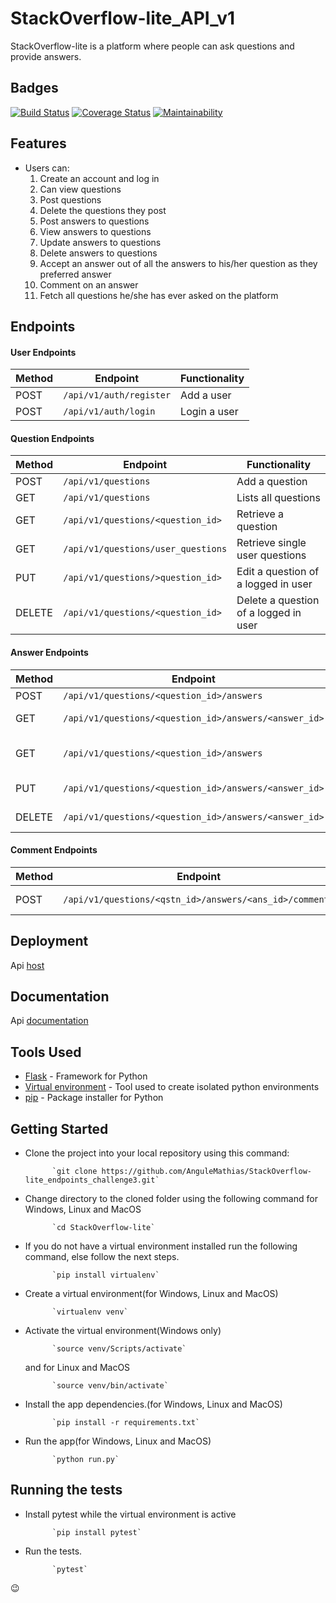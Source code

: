 # StackOverflow-lite_API_v1
StackOverflow-lite is a platform where people can ask questions and provide answers.

## Badges
[![Build Status](https://travis-ci.org/AnguleMathias/StackOverflow-lite_endpoints_challenge3.svg?branch=develop)](https://travis-ci.org/AnguleMathias/StackOverflow-lite_endpoints_challenge3)
[![Coverage Status](https://coveralls.io/repos/github/AnguleMathias/StackOverflow-lite_endpoints_challenge3/badge.svg?branch=develop)](https://coveralls.io/github/AnguleMathias/StackOverflow-lite_endpoints_challenge3?branch=develop)
[![Maintainability](https://api.codeclimate.com/v1/badges/7038ca41e9952afc5ece/maintainability)](https://codeclimate.com/github/AnguleMathias/StackOverflow-lite_endpoints_challenge3/maintainability)


## Features

* Users can: 
    1. Create an account and log in
    2. Can view questions
    3. Post questions
    4. Delete the questions they post
    5. Post answers to questions
    6. View answers to questions
    7. Update answers to questions
    8. Delete answers to questions
    9. Accept an answer out of all the answers to his/her question as they preferred answer
    10. Comment on an answer
    11. Fetch all questions he/she has ever asked on the platform

## Endpoints

#### User Endpoints

Method | Endpoint | Functionality
--- | --- | ---
POST | `/api/v1/auth/register` | Add a user
POST | `/api/v1/auth/login` | Login a user

#### Question Endpoints

Method | Endpoint | Functionality
--- | --- | ---
POST | `/api/v1/questions` | Add a question
GET | `/api/v1/questions` | Lists all questions
GET | `/api/v1/questions/<question_id>` | Retrieve a question
GET | `/api/v1/questions/user_questions` | Retrieve single user questions
PUT | `/api/v1/questions/>question_id>` | Edit a question of a logged in user
DELETE | `/api/v1/questions/<question_id>` | Delete a question of a logged in user

#### Answer Endpoints

Method | Endpoint | Functionality
--- | --- | ---
POST | `/api/v1/questions/<question_id>/answers` | Add answer
GET | `/api/v1/questions/<question_id>/answers/<answer_id>` | View an answer
GET | `/api/v1/questions/<question_id>/answers` | View all answers to a question
PUT | `/api/v1/questions/<question_id>/answers/<answer_id>` | Update an answer 
DELETE | `/api/v1/questions/<question_id>/answers/<answer_id>` | Delete an answer
                             

#### Comment Endpoints

Method | Endpoint | Functionality
--- | --- | ---
POST | `/api/v1/questions/<qstn_id>/answers/<ans_id>/comments` | Add a comment

## Deployment

Api [host](https://stack-overflow-lite-angule.herokuapp.com/api/v1/questions)

## Documentation

Api [documentation](https://stackoverflowliteapiv11.docs.apiary.io)

## Tools Used

* [Flask](http://flask.pocoo.org/) - Framework for Python
* [Virtual environment](https://virtualenv.pypa.io/en/stable/) - Tool used to create isolated python environments
* [pip](https://pip.pypa.io/en/stable/) - Package installer for Python

## Getting Started


* Clone the project into your local repository using this command:

            `git clone https://github.com/AnguleMathias/StackOverflow-lite_endpoints_challenge3.git`

* Change directory to the cloned folder using the following command for Windows, Linux and MacOS

            `cd StackOverflow-lite`

* If you do not have a virtual environment installed run the following command, else follow the next steps.

            `pip install virtualenv`
            
* Create a virtual environment(for Windows, Linux and MacOS)

            `virtualenv venv`

* Activate the virtual environment(Windows only)

            `source venv/Scripts/activate`

     and for Linux and MacOS

            `source venv/bin/activate`

* Install the app dependencies.(for Windows, Linux and MacOS)

            `pip install -r requirements.txt`

* Run the app(for Windows, Linux and MacOS)

            `python run.py`


## Running the tests

* Install pytest while the virtual environment is active

            `pip install pytest`

* Run the tests.

            `pytest`

:wink: